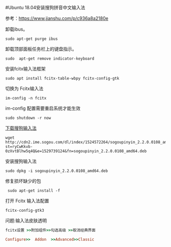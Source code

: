 #Ubuntu 18.04安装搜狗拼音中文输入法

参考：https://www.jianshu.com/p/c936a8a2180e

卸载ibus。
```shell
sudo apt-get purge ibus
```

卸载顶部面板任务栏上的键盘指示。
```shell
sudo  apt-get remove indicator-keyboard
```

安装fcitx输入法框架

```shell
sudo apt install fcitx-table-wbpy fcitx-config-gtk

```

切换为 Fcitx输入法

```shell
im-config -n fcitx

```

im-config 配置需要重启系统才能生效

```shell
sudo shutdown -r now

```

[下载搜狗输入法](https://links.jianshu.com/go?to=https%3A%2F%2Fpinyin.sogou.com%2Flinux%2F%3Fr%3Dpinyin)

```shell
wget http://cdn2.ime.sogou.com/dl/index/1524572264/sogoupinyin_2.2.0.0108_amd64.deb?st=ryCwKkvb-0zXvtBlhw5q4Q&e=1529739124&fn=sogoupinyin_2.2.0.0108_amd64.deb

```

安装搜狗输入法

```shell
sudo dpkg -i sogoupinyin_2.2.0.0108_amd64.deb

```

修复损坏缺少的包

```shell
 sudo apt-get install -f

```

打开 Fcitx 输入法配置

```shell
fcitx-config-gtk3

```

问题:输入法皮肤透明

```ruby
fcitx设置 >>附加组件>>勾选高级 >>取消经典界面

Configure>>  Addon  >>Advanced>>Classic
```
<!--stackedit_data:
eyJoaXN0b3J5IjpbLTEwOTQwMDcyNDRdfQ==
-->